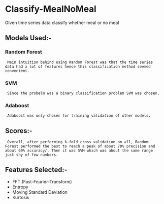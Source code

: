 # Classify-MealNoMeal
 GIven time series data classify whether meal or no meal
 
 ## Models Used:-
 
 ### Random Forest
     Main intuition behind using Random Forest was that the time series data had a lot of features hence this classification method seemed convenient.
     
 ### SVM
     Since the probelm was a binary classification problem SVM was chosen. 
 
 ### Adaboost
     Adaboost was only chosen for training validation of other models.
     
 ## Scores:-
     Overall, after performing k-fold cross validation on all, Random Forest performed the best to reach a peak of about 70% precision and about 69% accuracy/. Then it was SVM which was about the same range just shy of few numbers. 
     
## Features Selected:-
 * FFT (Fast-Fourier-Transform)
 * Entropy
 * Moving Standard Deviation
 * Kurtosis
 
 
